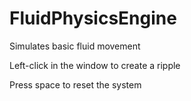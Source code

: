 # FluidPhysicsEngine
Simulates basic fluid movement

Left-click in the window to create a ripple

Press space to reset the system
